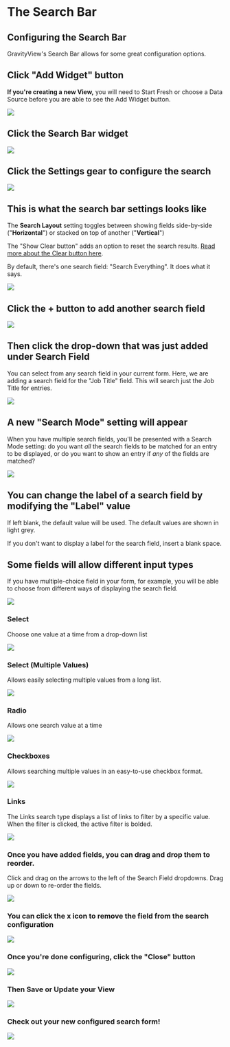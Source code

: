 # The Search Bar

## Configuring the Search Bar

GravityView's Search Bar allows for some great configuration options.

## Click "Add Widget" button

**If you're creating a new View,** you will need to Start Fresh or choose a Data Source before you are able to see the Add Widget button.

![][1]

[1]: http://media.screensteps.me/kws/rza7mq/click--add-widget--button.png?1468535169

## Click the Search Bar widget

![][2]

[2]: http://media.screensteps.me/kws/rza7mq/click-the-search-bar-widget.png?1468535170

## Click the Settings gear to configure the search

![][3]

[3]: http://media.screensteps.me/kws/rza7mq/click-the-settings-gear-to-configure-the-search.png?1468535170

## This is what the search bar settings looks like

The **Search Layout** setting toggles between showing fields side-by-side ("**Horizontal**") or stacked on top of another ("**Vertical**")

The "Show Clear button" adds an option to reset the search results. [Read more about the Clear button here](http://docs.gravityview.co/article/178-using-the-search-bar-clear-button).

By default, there's one search field: "Search Everything". It does what it says. 

![][4]

[4]: http://media.screensteps.me/kws/rza7mq/this-is-what-the-search-bar-settings-looks-like.png?1468535171

## Click the + button to add another search field

![][5]

[5]: http://media.screensteps.me/kws/rza7mq/click-the---button-to-add-another-search-field.png?1468535172

## Then click the drop-down that was just added under Search Field

You can select from any search field in your current form. Here, we are adding a search field for the "Job Title" field. This will search just the Job Title for entries.

![][6]

[6]: http://media.screensteps.me/kws/rza7mq/then-click-the-drop-down-that-was-just-added-under-search-field.png?1468535172

## A new "Search Mode" setting will appear

When you have multiple search fields, you'll be presented with a Search Mode setting: do you want *all* the search fields to be matched for an entry to be displayed, or do you want to show an entry if *any* of the fields are matched?

![][7]

[7]: http://media.screensteps.me/kws/rza7mq/a-new--search-mode--setting-will-appear.png?1468535173

## You can change the label of a search field by modifying the "Label" value

If left blank, the default value will be used. The default values are shown in light grey.

If you don't want to display a label for the search field, insert a blank space.

## Some fields will allow different input types

If you have multiple-choice field in your form, for example, you will be able to choose from different ways of displaying the search field.

![][8]

[8]: http://media.screensteps.me/kws/rza7mq/some-fields-will-allow-different-input-types.png?1468535174

### Select

Choose one value at a time from a drop-down list

![][9]

[9]: http://media.screensteps.me/kws/rza7mq/select.png?1468535174

### Select (Multiple Values)

Allows easily selecting multiple values from a long list.

![][10]

[10]: http://media.screensteps.me/kws/rza7mq/select--multiple-values-.png?1468535175

### Radio

Allows one search value at a time

![][11]

[11]: http://media.screensteps.me/kws/rza7mq/radio.png?1468535176

### Checkboxes

Allows searching multiple values in an easy-to-use checkbox format.

![][12]

[12]: http://media.screensteps.me/kws/rza7mq/checkboxes.png?1468535176

### Links

The Links search type displays a list of links to filter by a specific value. When the filter is clicked, the active filter is bolded.

![][13]

[13]: http://media.screensteps.me/kws/rza7mq/links.png?1468535177

### Once you have added fields, you can drag and drop them to reorder.

Click and drag on the arrows to the left of the Search Field dropdowns. Drag up or down to re-order the fields.

![][14]

[14]: http://media.screensteps.me/kws/rza7mq/once-you-have-added-fields--you-can-drag-and-drop-them-to-reorder.png?1468535177

### You can click the x icon to remove the field from the search configuration

![][15]

[15]: http://media.screensteps.me/kws/rza7mq/you-can-click-the-x-icon-to-remove-the-field-from-the-search-configuration.png?1468535178

### Once you're done configuring, click the "Close" button

![][16]

[16]: http://media.screensteps.me/kws/rza7mq/once-you-re-done-configuring--click-the--close--button.png?1468535179

### Then Save or Update your View

![][17]

[17]: http://media.screensteps.me/kws/rza7mq/then-save-or-update-your-view.png?1468535180

### Check out your new configured search form!

![][18]

[18]: http://media.screensteps.me/kws/rza7mq/check-out-your-new-configured-search-form-.png?1468535180